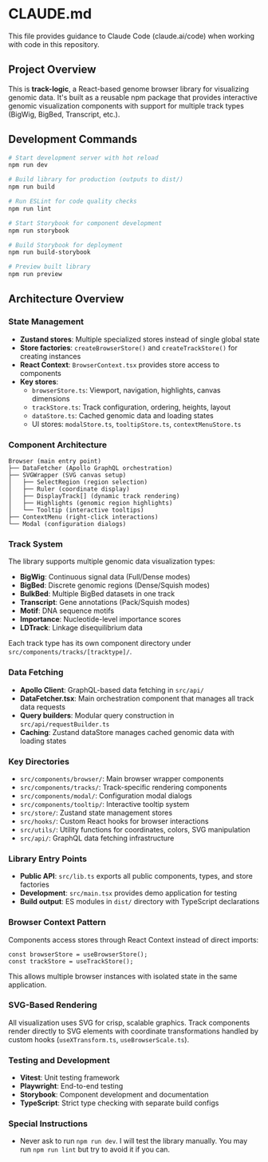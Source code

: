 # CLAUDE.md

This file provides guidance to Claude Code (claude.ai/code) when working with code in this repository.

## Project Overview

This is **track-logic**, a React-based genome browser library for visualizing genomic data. It's built as a reusable npm package that provides interactive genomic visualization components with support for multiple track types (BigWig, BigBed, Transcript, etc.).

## Development Commands

```bash
# Start development server with hot reload
npm run dev

# Build library for production (outputs to dist/)
npm run build

# Run ESLint for code quality checks
npm run lint

# Start Storybook for component development
npm run storybook

# Build Storybook for deployment
npm run build-storybook

# Preview built library
npm run preview
```

## Architecture Overview

### State Management
- **Zustand stores**: Multiple specialized stores instead of single global state
- **Store factories**: `createBrowserStore()` and `createTrackStore()` for creating instances
- **React Context**: `BrowserContext.tsx` provides store access to components
- **Key stores**:
  - `browserStore.ts`: Viewport, navigation, highlights, canvas dimensions
  - `trackStore.ts`: Track configuration, ordering, heights, layout
  - `dataStore.ts`: Cached genomic data and loading states
  - UI stores: `modalStore.ts`, `tooltipStore.ts`, `contextMenuStore.ts`

### Component Architecture
```
Browser (main entry point)
├── DataFetcher (Apollo GraphQL orchestration)
├── SVGWrapper (SVG canvas setup)
│   ├── SelectRegion (region selection)
│   ├── Ruler (coordinate display)
│   ├── DisplayTrack[] (dynamic track rendering)
│   ├── Highlights (genomic region highlights)
│   └── Tooltip (interactive tooltips)
├── ContextMenu (right-click interactions)
└── Modal (configuration dialogs)
```

### Track System
The library supports multiple genomic data visualization types:
- **BigWig**: Continuous signal data (Full/Dense modes)
- **BigBed**: Discrete genomic regions (Dense/Squish modes) 
- **BulkBed**: Multiple BigBed datasets in one track
- **Transcript**: Gene annotations (Pack/Squish modes)
- **Motif**: DNA sequence motifs
- **Importance**: Nucleotide-level importance scores
- **LDTrack**: Linkage disequilibrium data

Each track type has its own component directory under `src/components/tracks/[tracktype]/`.

### Data Fetching
- **Apollo Client**: GraphQL-based data fetching in `src/api/`
- **DataFetcher.tsx**: Main orchestration component that manages all track data requests
- **Query builders**: Modular query construction in `src/api/requestBuilder.ts`
- **Caching**: Zustand dataStore manages cached genomic data with loading states

### Key Directories
- `src/components/browser/`: Main browser wrapper components
- `src/components/tracks/`: Track-specific rendering components
- `src/components/modal/`: Configuration modal dialogs 
- `src/components/tooltip/`: Interactive tooltip system
- `src/store/`: Zustand state management stores
- `src/hooks/`: Custom React hooks for browser interactions
- `src/utils/`: Utility functions for coordinates, colors, SVG manipulation
- `src/api/`: GraphQL data fetching infrastructure

### Library Entry Points
- **Public API**: `src/lib.ts` exports all public components, types, and store factories
- **Development**: `src/main.tsx` provides demo application for testing
- **Build output**: ES modules in `dist/` directory with TypeScript declarations

### Browser Context Pattern
Components access stores through React Context instead of direct imports:
```tsx
const browserStore = useBrowserStore();
const trackStore = useTrackStore();
```

This allows multiple browser instances with isolated state in the same application.

### SVG-Based Rendering
All visualization uses SVG for crisp, scalable graphics. Track components render directly to SVG elements with coordinate transformations handled by custom hooks (`useXTransform.ts`, `useBrowserScale.ts`).

### Testing and Development
- **Vitest**: Unit testing framework
- **Playwright**: End-to-end testing  
- **Storybook**: Component development and documentation
- **TypeScript**: Strict type checking with separate build configs

### Special Instructions
- Never ask to run `npm run dev`. I will test the library manually. You may run `npm run lint` but try to avoid it if you can.